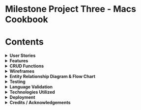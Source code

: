 # Milestone Project Three - Macs Cookbook
# Contents
<details>
<summary><b>User Stories<b></summary>

## Site ownership goals
The site was created for a fictional owner who requires a cookbook app for users to log in and share recipes for a community culinary experience.
## Visitor/User Goals
### Logged in user goals

As a logged in user, I would like to be able to contribute my own recipes to the site

As a logged in user, I would like to be able to adjust and delete the recipes I have submitted on the website at my own leisure

As a logged in user, I would like the flexibility to change my email and password when I need to

As a logged in user I would like to be able to navigate around the site structure easily and understand the layout of the site instinctively

As a logged user, I would like to be able to delete my account if I decide to leave the site at a later date

### Logged out user goals

As a logged out user, I would like to be able to access the register page to create an account and get feedback based on a successful registration

As a logged out user, I would like to be able to sign in and access the site

As a logged out user, I would like feedback on my form submissions and and confirmation of loggin out successfully

### Logged in admin goals

As an admin, I would like to be able to grant/remove admin access to trusted users on the site

As an admin, I would like to see which users currently have admin privileges on the site for a clear picture of who has access

As a admin, I would like to be able to police the site using my permissions as a way to edit/remove other users recipes if they are used inappropriately on the site.
</details>

<details>
<summary><b>Features</b></summary>

## Site wide
The implementation of a global navbar and footer to make a uniform user experience has been completed site wide
- As a logged in user I would like to be able to navigate around the site structure easily and understand the layout of the site instinctively
## Pre Login
The user experience is limited to only 2 pages before logging in, from here they can navigate to the login page or sign up page
## Home Page
On the home page, users can take the opportunity to view both their own created recipes, and also the communities additions to the site, the CRUD functionality on the home page is read only by design to ensure that the recipes of other users are protected and cannot be edited or deleted. If a user clicks on view recipe to expand this page, they can see a more in depth view of the recipe they have clicked, and if they are an administrator of the site or the owner of the recipe they will have access to edit or delete on that page.
## Account Page
In the account page the user is presented with a collapsible set of forms offering multiple functionalities
### Change Password
The user can opt to change the password in the database by supplying the app with the old password and the new request to take its place, the user is once again given a modal to confirm and guard against accidental changes. The act of supplying the old password is used as a security measure to prevent malicious intent on the site.
### Change email
In the email section of the page the user is presented with the current email address linked to the account for reference, they are given the option to change to a new email via a form and presented with a modal to confirm the selection and submit to the database. Due to the database model requiring each email to be unique, if the user requests an email already in the database it will reject the request and provide feedback to the user on the nature of the rejection.
### Delete account
The user is provided with an option to remove the account from the database after supplying the form with the email associated to their own account, the function queries the email provided with the current session user to prevent and foul play and only allow for the deletion of the logged in account.
## Recipes Page
In the recipes page, the user is able to view all recipe submissions made by themselves with the option to update the recipes and also to delete them.

Upon clicking the edit button, the user is directed to a prefilled form referencing all of the recipes current values, allowing the user to change whatever is neccessary and resubmit the form back to the database to be updated.

To ensure no accidental deletions of the recipes, a modal has been implemented requiring the user to confirm the attempt before the recipe is removed from the database
## Add recipe page
The add recipe page allows a user to submit a recipe of their choice by filling out a simple form regarding the recipe name, time ingredients, steps and provide an image URL for a photograph
## Edit recipe
The edit recipe function allows users to click the button to change a mistake in the recipe they have already submitted, the recipe will load into a pre filled form and the user then just makes the necessary changes then submits the form
## Admin Features
On the admin page, an admin can add or remove access to admin features using the user email of the account needing the access using a simple form with a checkbox to add/remove privilege

The admin page also allows admins to view other admins on the site for clarity to protect against unwanted or unneccesary access of the privileges.

Additionally, having admin permission also lets users edit and delete recipes on the home page that they do not own to ensure compliance with site etiquette.

## Error Pages
### 404 Error
An error page was designed for a 404 error and allows the user to navigate back to the home page if logged in using a button on the page, if the user is not logged in it will direct them to the login page
### 500 Error
An error page was designed for a 500 error and allows the user to navigate back to the home page if logged in using a button on the page, if the user is not logged in it will direct them to the login page

## If/Else statement for admins
The site was built using an if else statement regarding admins and will only display the admin page on the navigation menu if the user does have admin permissions, if a non admin user tries to access this page via the URL they will be returned home and have a message flashed on screen to inform them they are not an administrator

## Features left to implement
### Forgot Password Form
A feature that can be implemented in the future would be the forgot password form, I would place this at the bottom of the login page and use the following steps to implement the feature.

- Fill email form
- Query database for email
- If it exists, connect to an API to send email and allow the user to change password using the change password function.

<<<<<<< HEAD
### Sort function on recipes page
Another function left to implement is the sort function on the recipes page which if implemented would allow the page to sort recipe names from a-z.
=======
### Sort recipes on recipe page
Another feature to be implemented on the site is to sort the recipes owned by the user alphabetically. This functionality could be implemented by changing the return function in the models file from an fstring and filtering by the name of the recipe before displaying in the recipes page.
>>>>>>> 4254e60c5fe26d6743a04c714884ff87ceb50d18
</details>

<details>
<summary><b>CRUD Functions</b></summary>

### Create
Sign In function
- As a logged out user, I would like to be able to sign in and access the site
- As a logged out user, I would like to be able to access the register page to create an account and get feedback based on a successful registration

Create recipe function
- As a logged in user, I would like to be able to contribute my own recipes to the site

### Read
Reads database to filter all recipes to home page

Reads database to filter current user recipe to recipes page

Reads database to filter first name to replace "Mac's Cookbook' in title

Reads database to supply email in account page

Verifies old email, password and current email before allowing changes on account page

Admins can view other admin users via the admin page
### Update
User can update recipes that is associated with their account
- As a logged in user, I would like to be able to adjust and delete the recipes I have submitted on the website at my own leisure

The user can change email addresses for the account if neccessary in the database
- As a logged in user, I would like the flexibility to change my email and password when I need t

The user can update the account password via the account page
- As a logged in user, I would like the flexibility to change my email and password when I need to

Toggle admin function
- As an admin, I would like to be able to grant/remove admin access to trusted users on the site

### Delete
The user has the option to remove/delete recipes from their account and the database

The user can delete the account from the website permanently
- As a logged user, I would like to be able to delete my account if I decide to leave the site at a later date
</details>

<details>
<summary><b>Wireframes</b></summary>

## Login
Wire frames of the login page were created to provide a positive user experience, offering clear contrasts and large font sizes with minimal clutter

![Login Desktop Wireframe](/cookbook/docs/Wireframes/Desktop/signin-desktop.png "Login Desktop Wireframe")

## Sign Up
The sign up page wireframe was created with the idea of keeping the screen clutter free and easy to read.

![Register Desktop Wireframe](/cookbook/docs/Wireframes/Desktop/signup-desktop.png "Register Desktop Wireframe")

## Home
The home wireframe was designed to allow for a display of community recipes and allow the user to browse freely for inspiration

![Home Desktop Wireframe](/cookbook/docs/Wireframes/Desktop/home-desktop.png "Home Desktop Wireframe")

## Recipes
The recipes page wireframe was designed to show the users recipes in a clear and uncluttered manner offering good contrast ratios and easy to read buttons

![Recipes Desktop Wireframe](/cookbook/docs/Wireframes/Desktop/recipes-desktop.png "Recipes Desktop Wireframe")

## Add a recipe
The add a recipe form was created with the intention of allowing the user to upload recipes in a simple manner providing the necessary information alongside verification of the submission

![Add recipes Desktop Wireframe](/cookbook/docs/Wireframes/Desktop/add-recipe-desktop.png "Add recipes Desktop Wireframe")

## Edit a recipe
The edit page was designed to be clear and concise with one form only. allowing the user to focus on the editing with minimal distractions

![Edit recipes Desktop Wireframe](/cookbook/docs/Wireframes/Desktop/edit-recipe-desktop.png "Edit recipes Desktop Wireframe")

## Account
The account page was designed to be collapsible to allow for minimal screen clutter when filling out forms in the page

![Account Desktop Wireframe](/cookbook/docs/Wireframes/Desktop/account-desktop.png "Account Desktop Wireframe")

## Admin
The admin page was designed to allow admin access on the site.

![Admin Desktop Wireframe](/cookbook/docs/Wireframes/Desktop/admin-desktop.png "Admin Desktop Wireframe")
## Expand Recipe 
The expand recipe page is active when clicking view on a recipe and queries the individual recipe for display on its own page for viewing.

![Expand recipe Desktop Wireframe](/cookbook/docs/Wireframes/Desktop/expand-recipe-desktop.png "Expand recipe Desktop Wireframe")
</details>
<details>
<summary><b>Entity Relationship Diagram & Flow Chart</b></summary>

## ERD Diagram

![ERD Diagram](/cookbook/docs/Diagrams/erd-diagram.png "ERD Diagram")

## Flow charts
### Login/Register
![Login flow chart](/cookbook/docs/Diagrams/login-chart.png "Login flow chart")

The login functionality of the site is presented to the user on page load alongside the sign up page in the navigation. The user is restricted to these pages until they are authenticated. If a user signs up to the site they are redirected on successful registration to the login page to continue the use of the site. 

### Delete Account
![Delete account flow chart](/cookbook/docs/Diagrams/delete-account-chart.png "Delete account flow chart")

The functionality regarding deleting an account begins at the account page once the user has logged in, the user must click the collapsible to show the delete account portion of the page and also confirm their intentions to delete by entering the email associated with that account. On form submission the backend queries the database using the current user ID and if the email written in the input field matched the current user email, the account is deleted.

### Email Changed
![Email changed flow chart](/cookbook/docs/Diagrams/email-changed-chart.png "Email changed flow chart")

The email change section of the site starts with displaying the users currently associated email with the site account, it then offers an input field for the user to submit a new email validated by the HTML before offering a modal to confirm the user choice. If the user clicks the modal the database will be queried and if no account is linked with the new email already, it will be assigned to the account. Otherwise feedback will be given to the user regarding the email being used.

### Password Change
![Password change flow chart](/cookbook/docs/Diagrams/password-change-chart.png "Password change flow chart")

The account page offers functionality for a password change to the user, the form required the user to confirm the current account password as verification of the intention to change the account, and also a new password to replace it. The database is then queried and if the current password matches the one in the database storage, it will be replaced by the new password.

### Add Recipe
![Add recipe flow chart](/cookbook/docs/Diagrams/add-recipe-chart.png "Add recipe flow chart")

The add recipe function is a simple form validated by HTML for the user to fill out. On submission of the form the database will commit the recipe to storage and reload the recipes page to show the new recipe as a card with the option to edit and delete.

### Edit Recipe
![Edit recipe flow chart](/cookbook/docs/Diagrams/edit-recipe-chart.png "Edit recipe flow chart")

Similar to the add recipe function the edit recipe uses the same form however targets the recipe ID passed to the function when clicking edit on a recipe card that the user owns. Users can only edit their own recipes.

### Delete Recipe
![Delete recipe flow chart](/cookbook/docs/Diagrams/delete-recipe-chart.png "Delete recipe flow chart")

The delete recipe function, much like the edit recipe is only available via the your recipes page and can only be used on a recipe that is owned by the current user, the function also has a modal to confirm deletion to prevent accidental deletes.

### Admin Toggle
The admin toggle function allows for a user to use the admin access panel to enable or disable additional permissions to users on the site, the checkbox next to the input field will (if ticked) enable permissions to the email submitted, if not checked and an email is submitted it will remove permissions. The function does not allow the user with the id of 1 to have permissions removed. 
</details>
<details>
<summary><b>Testing</b></summary>

## Wave testing
### 404
The 404 page was wave tested and reported the following.

![Wave testing 404](/cookbook/docs/testing/wave/desktop/wave-404-desktop.png "Wave testing 404")
### 500
The 500 page fed these stats back when wave tested

![Wave testing 500](/cookbook/docs/testing/wave/desktop/wave-500-desktop.png "Wave testing 500")
### Home
The home page gave the following results when ran through the wave tool

![Wave testing Home](/cookbook/docs/testing/wave/desktop/wave-home-desktop.png "Wave testing Home")
### Admin
The admin page reported the following results when using the wave tool.

![Wave testing Admin](/cookbook/docs/testing/wave/desktop/wave-admin-desktop.png "Wave testing Admin")
### Account
The account page was also waved, and returned these results

![Wave testing Account](/cookbook/docs/testing/wave/desktop/wave-account-desktop.png "Wave testing Account")
### Add Recipe
The add a recipe page returned the following

![Wave testing Add Recipe](/cookbook/docs/testing/wave/desktop/wave-add-recipe-desktop.png "Wave testing Add Recipe")
### Edit Recipe
The edit recipe page returned these results when waved

![Wave testing Edit Recipe](/cookbook/docs/testing/wave/desktop/wave-edit-recipe-desktop.png "Wave testing Edit Recipe")
### Recipes
The recipe page was waved and gave the below stats

![Wave testing Recipes](/cookbook/docs/testing/wave/desktop/wave-recipes-desktop.png "Wave testing Recipes")
### Sign up
The sign-up page also was ran through the tool, here are the results

![Wave testing Sign up](/cookbook/docs/testing/wave/desktop/wave-signup-desktop.png "Wave testing Sign up")
### Login
The login page returned the following results

![Wave testing Login](/cookbook/docs/testing/wave/desktop/wave-login-desktop.png "Wave testing Login")

## Lighthouse Testing
### Home
The website, in addition to using the wave tool was assessed using the Lighthouse technology of Google chrome, when using that technology on the home page it gave these stats.

![Lighthouse testing Home](/cookbook/docs/testing/lighthouse/home-lighthouse.png "Lighthouse testing Home")
### Admin
The admin page related the below stats when using the tool.

![Lighthouse testing Admin](/cookbook/docs/testing/lighthouse/admin-lighthouse.png "Lighthouse testing Admin")
### Account
the account page was also put in to lighthouse and returned these values.

![Lighthouse testing Account](/cookbook/docs/testing/lighthouse/account-lighthouse.png "Lighthouse testing Account")
### Add Recipe
When using Lighthouse on the add recipe page, it returns this analysis.

![Lighthouse testing Add Recipe](/cookbook/docs/testing/lighthouse/add-recipe-lighthouse.png "Lighthouse testing Add Recipe")
### Edit Recipe
The edit recipe page analysis from lighthouse is as follows.

![Lighthouse testing Edit Recipe](/cookbook/docs/testing/lighthouse/edit-recipe-lighthouse.png "Lighthouse testing Edit Recipe")
### Recipes
When assessing the recipes page in lighthouse, it returns these values.

![Lighthouse testing Recipes](/cookbook/docs/testing/lighthouse/recipes-lighthouse.png "Lighthouse testing Recipes")
### Sign up
The sign-up page was also assessed, the report purported the following. The page unfortunately did not return as high a score as the others majoritively due to unused JavaScript. These scripts are inherited from the base template as initializes site wide.

![Lighthouse testing Sign up](/cookbook/docs/testing/lighthouse/signup-lighthouse.png "Lighthouse testing Sign up")
### Login
The login page was also assessed and returned the following, again this page was negatively impacted during these tests by loading unused JavaScript on the page as a result of inheriting from the base template.

![Lighthouse testing Login](/cookbook/docs/testing/lighthouse/login-lighthouse.png "Lighthouse testing Login")
## Functional Testing
### Base Template
Functional testing on the navigation menu of the base template was as follows

![Base functional tests](/cookbook/docs/testing/functional/base-tests.png "Base functional tests")

![Base Admin functional tests](/cookbook/docs/testing/functional/base-admin-tests.png "Base Admin functional tests")

### Home

Functional testing of the home template was as follows

![Home functional tests](/cookbook/docs/testing/functional/home-tests.png "Home functional tests")

### 404

The 404 page testing purported the following

![404 functional tests](/cookbook/docs/testing/functional/404-tests.png "404 functional tests")

### 500

The 500 page purports the following

![500 functional tests](/cookbook/docs/testing/functional/500-tests.png "500 functional tests")

### Account

Testing on the account page shows the following

![Account functional tests](/cookbook/docs/testing/functional/account-tests.png "Account functional tests")

### Add Recipe

The testing on the add recipe page shows the following

![Add recipe functional tests](/cookbook/docs/testing/functional/add-recipe-tests.png "Add recipe functional tests")

### Edit Recipe

The testing on the edit recipe page shows the following

![Edit recipe functional tests](/cookbook/docs/testing/functional/edit-recipe-tests.png "Edit recipe functional tests")

### Recipe

The recipe page testing was as follows

![Recipe functional tests](/cookbook/docs/testing/functional/recipe-tests.png "Recipe functional tests")

### Admin

The admin page was also tested for functionality

![Admin functional tests](/cookbook/docs/testing/functional/admin-tests.png "Admin functional tests")

### Login

The login page was tested as follows

![Login functional tests](/cookbook/docs/testing/functional/login-tests.png "Login functional tests")

### Sign Up

The sign up page was tested for the following criteria

![Sign up functional tests](/cookbook/docs/testing/functional/signup-tests.png "Sign up functional tests")

### Bugs

</details>
<details>
<summary>Language Validation</summary>

## HTML
The html parts of the website have been ran through validation software to ensure compliance with HTML standards on the web. You can see the reports below.
### Home
![Home HTML Validation](/cookbook/docs/testing/validators/html/home-html.png "Home HTML Validation")
### Account
![Account HTML Validation](/cookbook/docs/testing/validators/html/account-html.png "Account HTML Validation")
### Admin
![Admin HTML Validation](/cookbook/docs/testing/validators/html/admin-html.png "Admin HTML Validation")
### Recipes
![Recipes HTML Validation](/cookbook/docs/testing/validators/html/recipes-html.png "Recipes HTML Validation")
### Add Recipe
![Add Recipe HTML Validation](/cookbook/docs/testing/validators/html/add-recipe-html.png "Add Recipe HTML Validation")
### Edit Recipe
![Edit Recipe HTML Validation](/cookbook/docs/testing/validators/html/edit-recipe-html.png "Edit Recipe HTML Validation")
### Expand Recipe
#### Admin
![Expand Admin HTML Validation](/cookbook/docs/testing/validators/html/expand-recipe-admin-html.png "Expand Admin HTML Validation")
#### Non Admin
![Expand Non Admin HTML Validation](/cookbook/docs/testing/validators/html/expand-recipe-html.png "Expand Non Admin HTML Validation")
### Login
![Login HTML Validation](/cookbook/docs/testing/validators/html/login-html.png "Login HTML Validation")
### Sign Up
![Sign Up HTML Validation](/cookbook/docs/testing/validators/html/signup-html.png "Sign Up HTML Validation")

## CSS
The stylesheets were assessed using jigsaw to analyse CSS compliance with standard practises and returned the following.
![CSS Validation](/cookbook/docs/testing/validators/css/styles-css.png "CSS Validation")
## JavaScript/jQuery
The JavaScript/JQuery initialisation code was assessed using JSLint and returned the following.
![JS Validation](/cookbook/docs/testing/validators/js/initialiser-js.png "JS Validation")
## Python
The python code was ran through the validation software to ensure it is pep8 compliant and returned the following.
### Init
The init.py file returned 3 hints on validation, the hints were as follows:
1. Put white spaces around the operators. 

        app.register_blueprint(routes, url_prefix="/")

2. Put white spaces around the operators.

        app.register_blueprint(auth, url_prefix="/")

3. Add two empty lines in front of function definition

        @login_manager.user_loader

        def load_user(id):
        
            return User.query.get(int(id))

The whitespace hints refers to the slash for the url prefix

The line hint is caused by to the decorator above the function

![Auth Validation](/cookbook/docs/testing/validators/python/auth-pep8.png "Auth Validation")
### Auth
Auth file produced 6 hints in total for the following code snippets:
1. Put white spaces around the operators
2. Add two empty lines in front of function definition

        @auth.route('/login', methods = ['GET', 'POST'])

        def login():

3. Put white spaces around the operators
4. Add two empty lines in front of function definition

        @auth.route('/logout')

        @login_required

        def logout():

5. Put white spaces around the operators
6. Add two empty lines in front of function definition

        @auth.route('/signup', methods=['GET', 'POST'])

        def signup():

The whitespace hints refers to the slash before the route e.g "/login"

The line hints are caused due to the decorator above the function

![Auth Validation](/cookbook/docs/testing/validators/python/auth-pep8.png "Auth Validation")
### Models
The model evaluation returned 2 lines with hints, both lines returned were in regards to f strings returned by the model.

![Models Validation](/cookbook/docs/testing/validators/python/models-pep8.png "Models Validation")
### Routes
The routes function also returned 2 hints on lines regarding the length of statements inside of if statements, see below:

    if checkbox == 'on':

            user_exists.is_admin = True

            print(user_exists.first_name, user_exists.is_admin)

            db.session.commit()

            flash('User is now an admin', category="success")

            return redirect(url_for('routes.admin'))

The second if statements is as follows:

    if admin.is_admin:

            name = f"{admin.first_name} {admin.last_name}"

            current_admin_names.append(name)

            current_admin_names.sort()

![Routes Validation](/cookbook/docs/testing/validators/python/routes-pep8.png "Routes Validation")
</details>
<details>
<summary><b>Technologies Utilized</b></summary>

# Technologies Utilised
## HTML
HTML5 Was used to create the front end skeleton of the website, semantic HTML in the form of Head, Nav, Main and Footer tags were used to create appropriate structure.
## CSS
Custom CSS styles were utilised to resize and reposition some elements on the site in order to maximise the user experience.
### Materialize Framework
The Materialize Framework was used in order to allow for easy to put together structures and fast styles to create a better user experience for the user.
## JavaScript/JQuery
### Materialize Framework
The Materialize Framework was also used in the form of JQuery to initialize some of the components used from the framework such as carousels and collapsible menus
## Python
### Flask Framework
The Flask Framework was used to create and initialise the app in order to run the server and to navigate through the site using routing and login functionality.
### Jinja Templating
Jinja Templating was used alongside Flask modules in order to create Python implementation in the html files rendered by the app
## External utility
### Font Awesome
Font Awesome was used to generate icons for the website and to style the links in a more reader friendly fashion

</details>
<details>
<summary><b>Deployment</b></summary>

## GitHub version control

The site was created using the template provided by code institute regarding milestone project 3. The code was written in gitpod and pushed using the gitpod source control option on the side bar of the application.

### Github Pages
- Adding it to Github Pages
- To create the live link for the site, github pages was used in the following way.
- Navigate to settings
- Click on the Pages tab
- Select the branch "main"
- This will generate the link to the live site when created.
- Click Save

### Cloning
- Select the github repository to clone.
- Click on the code button to access the dropdown menu.
- Download the file then open with IDE or copy Git URL from the HTTPS dialogue box.
- Open the console window in the IDE of your choice.
- Use the 'git clone' command inside the terminal and follow the command with the url you wish to clone.
- A clone of the project will be created locally on your machine.

## Deployment to Heroku

</details>

<details>
<summary><b>Credits / Acknowledgements</b></summary>

## Books
During the creation of this site I used the book "Building Web Apps with Python and Flask" by Malhar Lathkar for help troubleshooting and general tips on creating the site

## Code
Code written inside the files was written by myself solely with the exception of components and javascript to utilize the respective components, in which I gained the structure through the materialize framework was used.

Site made for educational purposes only for assessment by Code Institute
